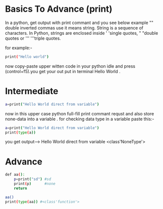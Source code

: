 
# Basics To Advance (print)

In a python, get output with print commant and you see below example "" double inverted commas use it means string. String is a sequence of characters. In Python, strings are enclosed inside ' 'single quotes, " "double quotes or ''' '''triple quotes.



for example:-

```bash
print("Hello world")
```
now copy-paste upper witten code in your python idle and press (control+f5).you get your out put in terminal Hello World .

# Intermediate

```bash
a=print("Hello World direct from variable")
```
now in this upper case python full-fill print commant requst
and also store none-data into a variable . for checking data type in a variable paste this:-
```bash
a=print("Hello World direct from variable")
print(type(a))
```
you get output--> Hello World direct from variable <class'NoneType'>

# Advance
```bash
def aa():
    p=print("sd") #sd
    print(p)      #none
    return

aa()
print(type(aa)) #<class'function'>
```
